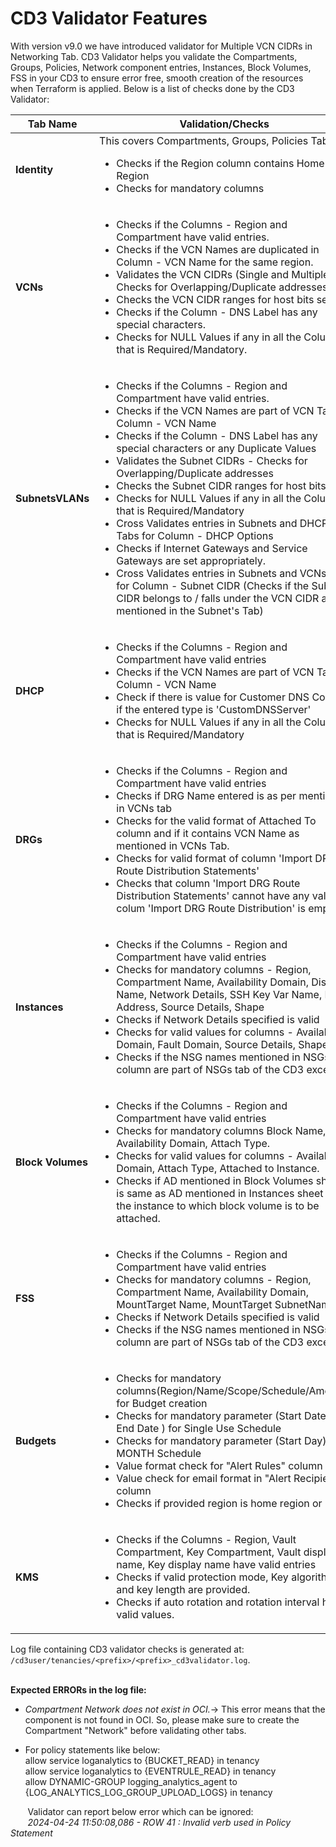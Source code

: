 # CD3 Validator Features

With version v9.0 we have introduced validator for Multiple VCN CIDRs in Networking Tab.
CD3 Validator helps you validate the Compartments, Groups, Policies, Network component entries, Instances, Block Volumes, FSS in your CD3 to ensure error free, smooth creation of the resources when Terraform is applied.
Below is a list of checks done by the CD3 Validator:

| Tab Name | Validation/Checks |
|----- | --------------- |
| **Identity** | This covers Compartments, Groups, Policies Tabs.<br><ul><li>Checks if the Region column contains Home Region</li><li>Checks for mandatory columns</li></ul> |
| **VCNs** | <ul><li>Checks if the Columns - Region and Compartment have valid entries.</li><li>Checks if the VCN Names are duplicated in Column - VCN Name for the same region.</li><li>Validates the VCN CIDRs (Single and Multiple) - Checks for Overlapping/Duplicate addresses.</li><li>Checks the VCN CIDR ranges for host bits set.</li><li> Checks if the Column - DNS Label has any special characters.</li><li>Checks for NULL Values if any in all the Columns that is Required/Mandatory.</li></ul> |
| **SubnetsVLANs** | <ul><li>Checks if the Columns - Region and Compartment have valid entries.</li><li>Checks if the VCN Names are part of VCN Tab in Column - VCN Name</li><li>Checks if the Column - DNS Label has any special characters or any Duplicate Values</li><li>Validates the Subnet CIDRs - Checks for Overlapping/Duplicate addresses</li><li>Checks the Subnet CIDR ranges for host bits set.</li><li>Checks for NULL Values if any in all the Columns that is Required/Mandatory</li><li>Cross Validates entries in Subnets and DHCP Tabs for Column - DHCP Options</li><li>Checks if Internet Gateways and Service Gateways are set appropriately.</li><li>Cross Validates entries in Subnets and VCNsTabs for Column - Subnet CIDR (Checks if the Subnet CIDR belongs to / falls under the VCN CIDR as mentioned in the Subnet's Tab)</li></ul> |
| **DHCP** | <ul><li>Checks if the Columns - Region and Compartment have valid entries</li><li>Checks if the VCN Names are part of VCN Tab in Column - VCN Name</li><li>Check if there is value for Customer DNS Column if the entered type is 'CustomDNSServer'</li><li>Checks for NULL Values if any in all the Columns that is Required/Mandatory</li></ul> | 
| **DRGs** | <ul><li>Checks if the Columns - Region and Compartment have valid entries</li><li>Checks if DRG Name entered is as per mentioned in VCNs tab</li><li>Checks for the valid format of Attached To column and if it contains VCN Name as mentioned in VCNs Tab.</li><li>Checks for valid format of column 'Import DRG Route Distribution Statements'</li><li>Checks that column 'Import DRG Route Distribution Statements' cannot have any value if colum 'Import DRG Route Distribution' is empty.</li></ul> |
| **Instances** | <ul><li>Checks if the Columns - Region and Compartment have valid entries</li><li>Checks for mandatory columns - Region, Compartment Name, Availability Domain, Display Name, Network Details, SSH Key Var Name, Pub Address, Source Details, Shape</li><li>Checks if Network Details specified is valid</li><li>Checks for valid values for columns - Availability Domain, Fault Domain, Source Details, Shape</li><li>Checks if the NSG names mentioned in NSGs column are part of NSGs tab of the CD3 excel.</li></ul> |
| **Block Volumes** | <ul><li>Checks if the Columns - Region and Compartment have valid entries</li><li>Checks for mandatory columns Block Name, Availability Domain, Attach Type.</li><li>Checks for valid values for columns - Availability Domain, Attach Type, Attached to Instance.</li><li>Checks if AD mentioned in Block Volumes sheet is same as AD mentioned in Instances sheet for the instance to which block volume is to be attached.</li></ul> |
| **FSS** | <ul><li>Checks if the Columns - Region and Compartment have valid entries</li><li>Checks for mandatory columns - Region, Compartment Name, Availability Domain, MountTarget Name, MountTarget SubnetName.</li><li>Checks if Network Details specified is valid</li><li>Checks if the NSG names mentioned in NSGs column are part of NSGs tab of the CD3 excel.</li></ul> |
| **Budgets** | <ul><li>Checks for mandatory columns(Region/Name/Scope/Schedule/Amount) for Budget creation</li><li>Checks for mandatory parameter (Start Date and End Date ) for Single Use Schedule</li><li>Checks for mandatory parameter (Start Day) for MONTH Schedule</li><li>Value format check for "Alert Rules" column</li><li>Value check for email format in "Alert Recipients" column</li><li>Checks if provided region is home region or not</li></ul> |
| **KMS** | <ul><li>Checks if the Columns - Region, Vault Compartment, Key Compartment, Vault display name, Key display name have valid entries</li><li>Checks if valid protection mode, Key algorithm and key length are provided.</li><li>Checks if auto rotation and rotation interval have valid values.</li></ul> |


Log file containing CD3 validator checks is generated at: ```/cd3user/tenancies/<prefix>/<prefix>_cd3validator.log```. <br><br>

**Expected ERRORs in the log file:**

* <I>Compartment Network does not exist in OCI.</I>→ This error means that the component is not found in OCI. So, please make sure to create the Compartment "Network" before validating other tabs.

* For policy statements like below:<br>
 allow service loganalytics to {BUCKET_READ} in tenancy <br>
 allow service loganalytics to {EVENTRULE_READ} in tenancy <br>
 allow DYNAMIC-GROUP logging_analytics_agent to {LOG_ANALYTICS_LOG_GROUP_UPLOAD_LOGS} in tenancy <br>


&nbsp;&nbsp;&nbsp;&nbsp;&nbsp;&nbsp; Validator can report below error which can be ignored:<br>
&nbsp;&nbsp;&nbsp;&nbsp;&nbsp;&nbsp; <I>2024-04-24 11:50:08,086 - ROW 41 : Invalid verb used in Policy Statement</I>
